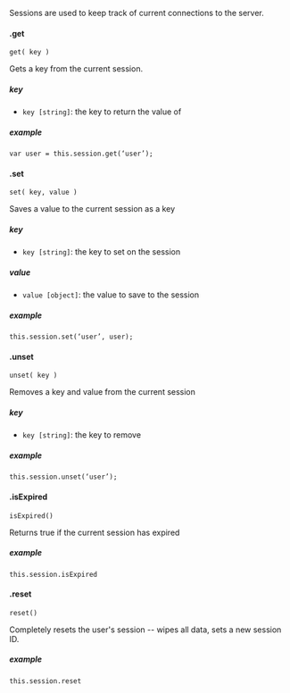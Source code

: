Sessions are used to keep track of current connections to the server.

#### .get
`get( key )`

Gets a key from the current session.

##### key
- `key [string]`: the key to return the value of

##### example
```
var user = this.session.get(‘user’);
```

#### .set
`set( key, value )`

Saves a value to the current session as a key

##### key
- `key [string]`: the key to set on the session

##### value
- `value [object]`: the value to save to the session

##### example
```
this.session.set(‘user’, user);
```

#### .unset
`unset( key )`

Removes a key and value from the current session

##### key
- `key [string]`: the key to remove

##### example
```
this.session.unset(‘user’);
```

#### .isExpired
```
isExpired()
```

Returns true if the current session has expired

##### example
```
this.session.isExpired
```

#### .reset
```
reset()
```

Completely resets the user's session -- wipes all data, sets a new session ID.

##### example
```
this.session.reset
```
